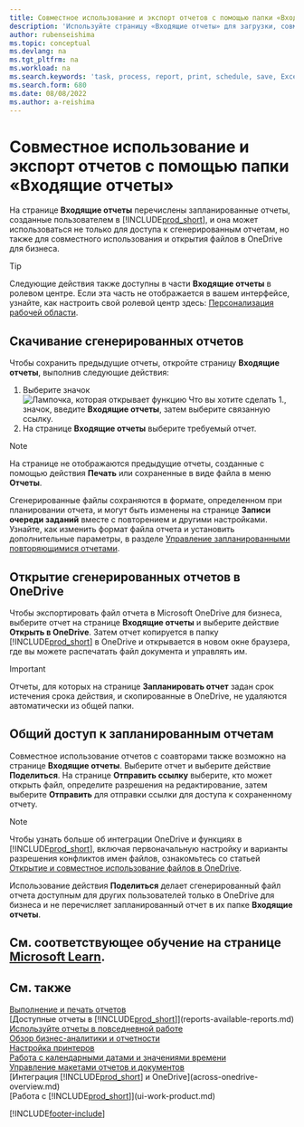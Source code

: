 ```yaml
---
title: Совместное использование и экспорт отчетов с помощью папки «Входящие отчеты»
description: 'Используйте страницу «Входящие отчеты» для загрузки, совместного использования и экспорта отчетов в Business Central.'
author: rubenseishima
ms.topic: conceptual
ms.devlang: na
ms.tgt_pltfrm: na
ms.workload: na
ms.search.keywords: 'task, process, report, print, schedule, save, Excel, PDF, dataset, export, report inbox, onedrive,'
ms.search.form: 680
ms.date: 08/08/2022
ms.author: a-reishima
---
```

# <a name="share-and-export-reports-with-the-report-inbox"></a><a name="share-and-export-reports-with-the-report-inbox"></a>Совместное использование и экспорт отчетов с помощью папки «Входящие отчеты»

На странице **Входящие отчеты** перечислены запланированные отчеты, созданные пользователем в [!INCLUDE[prod_short](includes/prod_short.md)], и она может использоваться не только для доступа к сгенерированным отчетам, но также для совместного использования и открытия файлов в OneDrive для бизнеса.

> [!TIP]
> Следующие действия также доступны в части **Входящие отчеты** в ролевом центре. Если эта часть не отображается в вашем интерфейсе, узнайте, как настроить свой ролевой центр здесь: [Персонализация рабочей области](ui-personalization-user.md).

## <a name="download-generated-reports"></a><a name="download-generated-reports"></a>Скачивание сгенерированных отчетов

Чтобы сохранить предыдущие отчеты, откройте страницу **Входящие отчеты**, выполнив следующие действия:

1. Выберите значок ![Лампочка, которая открывает функцию Что вы хотите сделать 1.](media/ui-search/search_small.png "Что вы хотите сделать"), значок, введите **Входящие отчеты**, затем выберите связанную ссылку.  
2. На странице **Входящие отчеты** выберите требуемый отчет.

> [!NOTE]
> На странице не отображаются предыдущие отчеты, созданные с помощью действия **Печать** или сохраненные в виде файла в меню **Отчеты**.
>
> Сгенерированные файлы сохраняются в формате, определенном при планировании отчета, и могут быть изменены на странице **Записи очереди заданий** вместе с повторением и другими настройками. Узнайте, как изменить формат файла отчета и установить дополнительные параметры, в разделе [Управление запланированными повторяющимися отчетами](ui-work-report.md#manage-scheduled-recurring-reports).

## <a name="open-generated-reports-in-onedrive"></a><a name="open-generated-reports-in-onedrive"></a>Открытие сгенерированных отчетов в OneDrive

Чтобы экспортировать файл отчета в Microsoft OneDrive для бизнеса, выберите отчет на странице **Входящие отчеты** и выберите действие **Открыть в OneDrive**. Затем отчет копируется в папку [!INCLUDE[prod_short](includes/prod_short.md)] в OneDrive и открывается в новом окне браузера, где вы можете распечатать файл документа и управлять им.

> [!IMPORTANT]
>
> Отчеты, для которых на странице **Запланировать отчет** задан срок истечения срока действия, и скопированные в OneDrive, не удаляются автоматически из общей папки.

## <a name="share-scheduled-reports"></a><a name="share-scheduled-reports"></a>Общий доступ к запланированным отчетам

Совместное использование отчетов с соавторами также возможно на странице **Входящие отчеты**. Выберите отчет и выберите действие **Поделиться**. На странице **Отправить ссылку** выберите, кто может открыть файл, определите разрешения на редактирование, затем выберите **Отправить** для отправки ссылки для доступа к сохраненному отчету.

> [!NOTE]
> Чтобы узнать больше об интеграции OneDrive и функциях в [!INCLUDE[prod_short](includes/prod_short.md)], включая первоначальную настройку и варианты разрешения конфликтов имен файлов, ознакомьтесь со статьей [Открытие и совместное использование файлов в OneDrive](across-share-onedrive.md).
>
> Использование действия **Поделиться** делает сгенерированный файл отчета доступным для других пользователей только в OneDrive для бизнеса и не перечисляет запланированный отчет в их папке **Входящие отчеты**.

## <a name="see-related-training-at-microsoft-learn"></a><a name="see-related-training-at-microsoft-learn"></a>См. соответствующее обучение на странице [Microsoft Learn](/learn/paths/build-reports/).

## <a name="see-also"></a><a name="see-also"></a>См. также

[Выполнение и печать отчетов](ui-work-report.md)  
[Доступные отчеты в [!INCLUDE[prod_short](includes/prod_short.md)]](reports-available-reports.md)  
[Используйте отчеты в повседневной работе](reports-use-reports.md)  
[Обзор бизнес-аналитики и отчетности](reports-bi-reporting.md)  
[Настройка принтеров](ui-specify-printer-selection-reports.md)  
[Работа с календарными датами и значениями времени](ui-enter-date-ranges.md)  
[Управление макетами отчетов и документов](ui-manage-report-layouts.md)  
[Интеграция [!INCLUDE[prod_short](includes/prod_short.md)] и OneDrive](across-onedrive-overview.md)  
[Работа с [!INCLUDE[prod_short](includes/prod_short.md)]](ui-work-product.md)  

[!INCLUDE[footer-include](includes/footer-banner.md)]
